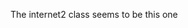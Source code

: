 The internet2 class seems to be this one
[](https://internet2.edu/cloud/cloud-learning-and-skills-sessions/)
